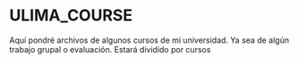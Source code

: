 # ULIMA_COURSE
Aquí pondré archivos de algunos cursos de mi universidad. Ya sea de algún trabajo grupal o evaluación.
Estará dividido por cursos
